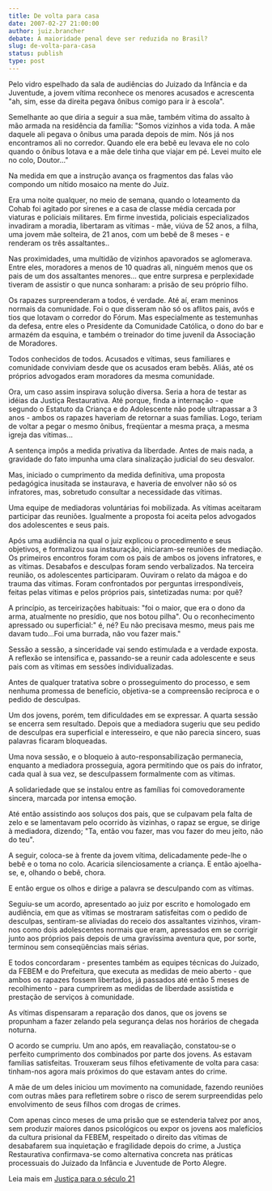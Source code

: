```yaml
---
title: De volta para casa
date: 2007-02-27 21:00:00
author: juiz.brancher
debate: A maioridade penal deve ser reduzida no Brasil?
slug: de-volta-para-casa
status: publish 
type: post
---
```


  
Pelo vidro espelhado da sala de audiências do Juizado da Infância e da Juventude, a jovem vítima reconhece os menores acusados e acrescenta "ah, sim, esse da direita pegava ônibus comigo para ir à escola".  
  
Semelhante ao que diria a seguir a sua mãe, também vítima do assalto à mão armada na residência da família: "Somos vizinhos a vida toda. A mãe daquele ali pegava o ônibus uma parada depois de mim. Nós já nos encontramos ali no corredor. Quando ele era bebê eu levava ele no colo quando o ônibus lotava e a mãe dele tinha que viajar em pé. Levei muito ele no colo, Doutor..."  
  
Na medida em que a instrução avança os fragmentos das falas vão compondo um nítido mosaico na mente do Juiz.   
  
Era uma noite qualquer, no meio de semana, quando o loteamento da Cohab foi agitado por sirenes e a casa de classe média cercada por viaturas e policiais militares. Em firme investida, policiais especializados invadiram a moradia, libertaram as vítimas - mãe, viúva de 52 anos, a filha, uma jovem mãe solteira, de 21 anos, com um bebê de 8 meses - e renderam os três assaltantes..  
  
Nas proximidades, uma multidão de vizinhos apavorados se aglomerava. Entre eles, moradores a menos de 10 quadras ali, ninguém menos que os pais de um dos assaltantes menores... que entre surpresa e perplexidade tiveram de assistir o que nunca sonharam: a prisão de seu próprio filho.  
  
Os rapazes surpreenderam a todos, é verdade. Até aí, eram meninos normais da comunidade. Foi o que disseram não só os aflitos pais, avós e tios que lotavam o corredor do Fórum. Mas especialmente as testemunhas da defesa, entre eles o Presidente da Comunidade Católica, o dono do bar e armazém da esquina, e também o treinador do time juvenil da Associação de Moradores.  
  
Todos conhecidos de todos. Acusados e vítimas, seus familiares e comunidade conviviam desde que os acusados eram bebês. Aliás, até os próprios advogados eram moradores da mesma comunidade.  
  
Ora, um caso assim inspirava solução diversa. Seria a hora de testar as idéias da Justiça Restaurativa. Até porque, finda a internação - que segundo o Estatuto da Criança e do Adolescente não pode ultrapassar a 3 anos - ambos os rapazes haveriam de retornar a suas famílias. Logo, teriam de voltar a pegar o mesmo ônibus, freqüentar a mesma praça, a mesma igreja das vítimas...  
  
A sentença impôs a medida privativa da liberdade. Antes de mais nada, a gravidade do fato impunha uma clara sinalização judicial do seu desvalor.  
  
Mas, iniciado o cumprimento da medida definitiva, uma proposta pedagógica inusitada se instaurava, e haveria de envolver não só os infratores, mas, sobretudo consultar a necessidade das vítimas.  
  
Uma equipe de mediadoras voluntárias foi mobilizada. As vítimas aceitaram participar das reuniões. Igualmente a proposta foi aceita pelos advogados dos adolescentes e seus pais.   
  
Após uma audiência na qual o juiz explicou o procedimento e seus objetivos, e formalizou sua instauração, iniciaram-se reuniões de mediação. Os primeiros encontros foram com os pais de ambos os jovens infratores, e as vítimas. Desabafos e desculpas foram sendo verbalizados. Na terceira reunião, os adolescentes participaram. Ouviram o relato da mágoa e do trauma das vítimas. Foram confrontados por perguntas irrespondíveis, feitas pelas vítimas e pelos próprios pais, sintetizadas numa: por quê?   
  
A princípio, as terceirizações habituais: "foi o maior, que era o dono da arma, atualmente no presídio, que nos botou pilha". Ou o reconhecimento apressado ou superficial:" é, né? Eu não precisava mesmo, meus pais me davam tudo...Foi uma burrada, não vou fazer mais."  
  
Sessão a sessão, a sinceridade vai sendo estimulada e a verdade exposta. A reflexão se intensifica e, passando-se a reunir cada adolescente e seus pais com as vítimas em sessões individualizadas.  
  
Antes de qualquer tratativa sobre o prosseguimento do processo, e sem nenhuma promessa de benefício, objetiva-se a compreensão recíproca e o pedido de desculpas.  
  
Um dos jovens, porém, tem dificuldades em se expressar. A quarta sessão se encerra sem resultado. Depois que a mediadora sugeriu que seu pedido de desculpas era superficial e interesseiro, e que não parecia sincero, suas palavras ficaram bloqueadas.  
  
Uma nova sessão, e o bloqueio à auto-responsabilização permanecia, enquanto a mediadora prosseguia, agora permitindo que os pais do infrator, cada qual à sua vez, se desculpassem formalmente com as vítimas.  
  
A solidariedade que se instalou entre as famílias foi comovedoramente sincera, marcada por intensa emoção.  
  
Até então assistindo aos soluços dos pais, que se culpavam pela falta de zelo e se lamentavam pelo ocorrido às vizinhas, o rapaz se ergue, se dirige à mediadora, dizendo; "Ta, então vou fazer, mas vou fazer do meu jeito, não do teu".  
  
A seguir, coloca-se à frente da jovem vítima, delicadamente pede-lhe o bebê e o toma no colo. Acaricia silenciosamente a criança. E então ajoelha-se, e, olhando o bebê, chora.   
  
E então ergue os olhos e dirige a palavra se desculpando com as vítimas.  
  
Seguiu-se um acordo, apresentado ao juiz por escrito e homologado em audiência, em que as vítimas se mostraram satisfeitas com o pedido de desculpas, sentiram-se aliviadas do receio dos assaltantes vizinhos, viram-nos como dois adolescentes normais que eram, apressados em se corrigir junto aos próprios pais depois de uma gravíssima aventura que, por sorte, terminou sem conseqüências mais sérias.  
  
E todos concordaram - presentes também as equipes técnicas do Juizado, da FEBEM e do Prefeitura, que executa as medidas de meio aberto - que ambos os rapazes fossem libertados, já passados até então 5 meses de recolhimento - para cumprirem as medidas de liberdade assistida e prestação de serviços à comunidade.   
  
As vítimas dispensaram a reparação dos danos, que os jovens se propunham a fazer zelando pela segurança delas nos horários de chegada noturna.   
  
O acordo se cumpriu. Um ano após, em reavaliação, constatou-se o perfeito cumprimento dos combinados por parte dos jovens. As estavam famílias satisfeitas. Trouxeram seus filhos efetivamente de volta para casa: tinham-nos agora mais próximos do que estavam antes do crime.   
  
A mãe de um deles iniciou um movimento na comunidade, fazendo reuniões com outras mães para refletirem sobre o risco de serem surpreendidas pelo envolvimento de seus filhos com drogas de crimes.  
  
Com apenas cinco meses de uma prisão que se estenderia talvez por anos, sem produzir maiores danos psicológicos ou expor os jovens aos malefícios da cultura prisional da FEBEM, respeitado o direito das vítimas de desabafarem sua inquietação e fragilidade depois do crime, a Justiça Restaurativa confirmava-se como alternativa concreta nas práticas processuais do Juizado da Infância e Juventude de Porto Alegre.  
  
Leia mais em [Justiça para o século 21](http://www.justica21.org.br/j21/interno.php?ativo=PERFIL&membro=12)
